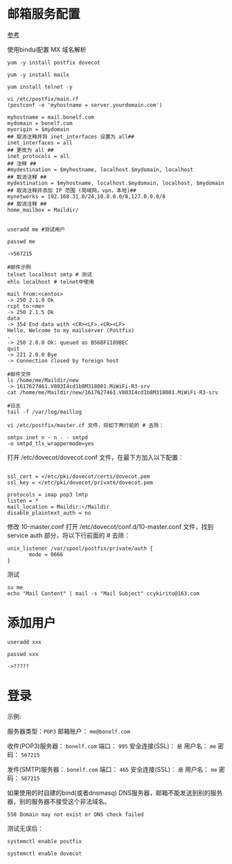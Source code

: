# 邮箱服务配置

[参考](https://cloud.tencent.com/developer/labs/lab/10096)

使用bindui配置 MX 域名解析

```shell
yum -y install postfix dovecot

yum -y install mailx

yum install telnet -y

vi /etc/postfix/main.rf
(postconf -e 'myhostname = server.yourdomain.com')

```

```text
myhostname = mail.bonelf.com
mydomain = bonelf.com
myorigin = $mydomain
## 取消注释并将 inet_interfaces 设置为 all##
inet_interfaces = all
## 更改为 all ##
inet_protocols = all
## 注释 ##
#mydestination = $myhostname, localhost.$mydomain, localhost
## 取消注释 ##
mydestination = $myhostname, localhost.$mydomain, localhost, $mydomain
## 取消注释并添加 IP 范围 (局域网，vpn，本地)##
mynetworks = 192.168.31.0/24,10.8.0.0/8,127.0.0.0/8
## 取消注释 ##
home_mailbox = Maildir/
```

```shell

useradd me #测试用户

passwd me

->567215

#邮件示例
telnet localhost smtp # 测试
ehlo localhost # telnet中使用

mail from:<centos>
-> 250 2.1.0 Ok
rcpt to:<me>
-> 250 2.1.5 Ok
data
-> 354 End data with <CR><LF>.<CR><LF>
Hello, Welcome to my mailserver (Postfix)
.
-> 250 2.0.0 Ok: queued as B56BF1189BEC
quit
-> 221 2.0.0 Bye
-> Connection closed by foreign host

#邮件文件
ls /home/me/Maildir/new
-> 1617627461.V803I4cd1b8M318001.MiWiFi-R3-srv
cat /home/me/Maildir/new/1617627461.V803I4cd1b8M318001.MiWiFi-R3-srv

#日志
tail -f /var/log/maillog

vi /etc/postfix/master.cf 文件，将如下两行前的 # 去除：

```
```text
smtps inet n - n - - smtpd
-o smtpd_tls_wrappermode=yes
```

打开 /etc/dovecot/dovecot.conf 文件，在最下方加入以下配置：
```text

ssl_cert = </etc/pki/dovecot/certs/dovecot.pem
ssl_key = </etc/pki/dovecot/private/dovecot.pem

protocols = imap pop3 lmtp
listen = *
mail_location = Maildir:~/Maildir
disable_plaintext_auth = no
```

修改 10-master.conf
打开 /etc/dovecot/conf.d/10-master.conf 文件，找到 service auth 部分，将以下行前面的 # 去除：

```text
unix_listener /var/spool/postfix/private/auth {  
       mode = 0666  
}
```
测试
```shell
su me
echo "Mail Content" | mail -s "Mail Subject" ccykirito@163.com
```
# 添加用户

```shell
useradd xxx

passwd xxx

->?????
```

# 登录

示例:

服务器类型：`POP3`
邮箱账户：  `me@bonelf.com`

收件(POP3)服务器：  `bonelf.com`
端口：              `995`
安全连接(SSL)：     `是`
用户名：            `me`
密码：              `567215`

发件(SMTP)服务器：  `bonelf.com`
端口：              `465`
安全连接(SSL)：     `是`
用户名：            `me`
密码：              `567215`

如果使用的时自建的bind(或者dnsmasq) DNS服务器，邮箱不能发送到别的服务器，别的服务器不接受这个非法域名。
```text
550 Domain may not exist or DNS check failed
```

测试无误后：
```shell
systemctl enable postfix

systemctl enable dovecot
```